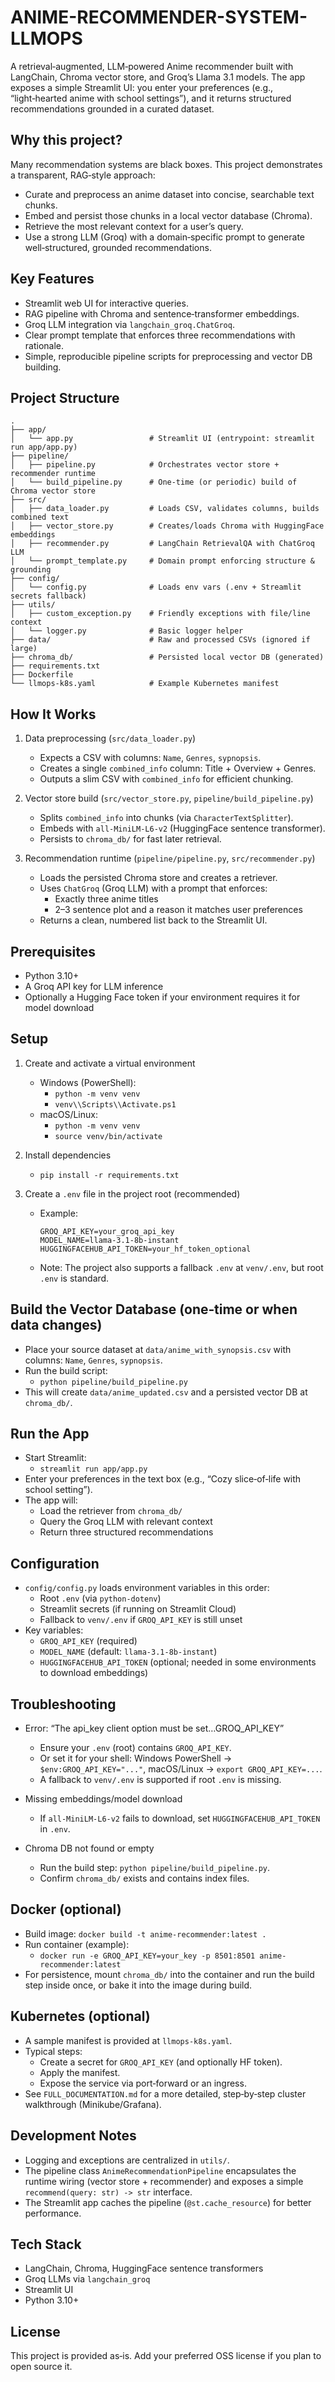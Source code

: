 # ANIME-RECOMMENDER-SYSTEM-LLMOPS

A retrieval‑augmented, LLM‑powered Anime recommender built with LangChain, Chroma vector store, and Groq’s Llama 3.1 models. The app exposes a simple Streamlit UI: you enter your preferences (e.g., “light‑hearted anime with school settings”), and it returns structured recommendations grounded in a curated dataset.

## Why this project?
Many recommendation systems are black boxes. This project demonstrates a transparent, RAG‑style approach:
- Curate and preprocess an anime dataset into concise, searchable text chunks.
- Embed and persist those chunks in a local vector database (Chroma).
- Retrieve the most relevant context for a user’s query.
- Use a strong LLM (Groq) with a domain‑specific prompt to generate well‑structured, grounded recommendations.

## Key Features
- Streamlit web UI for interactive queries.
- RAG pipeline with Chroma and sentence‑transformer embeddings.
- Groq LLM integration via `langchain_groq.ChatGroq`.
- Clear prompt template that enforces three recommendations with rationale.
- Simple, reproducible pipeline scripts for preprocessing and vector DB building.

## Project Structure
```
.
├── app/
│   └── app.py                 # Streamlit UI (entrypoint: streamlit run app/app.py)
├── pipeline/
│   ├── pipeline.py            # Orchestrates vector store + recommender runtime
│   └── build_pipeline.py      # One‑time (or periodic) build of Chroma vector store
├── src/
│   ├── data_loader.py         # Loads CSV, validates columns, builds combined text
│   ├── vector_store.py        # Creates/loads Chroma with HuggingFace embeddings
│   ├── recommender.py         # LangChain RetrievalQA with ChatGroq LLM
│   └── prompt_template.py     # Domain prompt enforcing structure & grounding
├── config/
│   └── config.py              # Loads env vars (.env + Streamlit secrets fallback)
├── utils/
│   ├── custom_exception.py    # Friendly exceptions with file/line context
│   └── logger.py              # Basic logger helper
├── data/                      # Raw and processed CSVs (ignored if large)
├── chroma_db/                 # Persisted local vector DB (generated)
├── requirements.txt
├── Dockerfile
└── llmops-k8s.yaml            # Example Kubernetes manifest
```

## How It Works
1. Data preprocessing (`src/data_loader.py`)
   - Expects a CSV with columns: `Name`, `Genres`, `sypnopsis`.
   - Creates a single `combined_info` column: Title + Overview + Genres.
   - Outputs a slim CSV with `combined_info` for efficient chunking.

2. Vector store build (`src/vector_store.py`, `pipeline/build_pipeline.py`)
   - Splits `combined_info` into chunks (via `CharacterTextSplitter`).
   - Embeds with `all-MiniLM-L6-v2` (HuggingFace sentence transformer).
   - Persists to `chroma_db/` for fast later retrieval.

3. Recommendation runtime (`pipeline/pipeline.py`, `src/recommender.py`)
   - Loads the persisted Chroma store and creates a retriever.
   - Uses `ChatGroq` (Groq LLM) with a prompt that enforces:
     - Exactly three anime titles
     - 2–3 sentence plot and a reason it matches user preferences
   - Returns a clean, numbered list back to the Streamlit UI.

## Prerequisites
- Python 3.10+
- A Groq API key for LLM inference
- Optionally a Hugging Face token if your environment requires it for model download

## Setup
1. Create and activate a virtual environment
   - Windows (PowerShell):
     - `python -m venv venv`
     - `venv\\Scripts\\Activate.ps1`
   - macOS/Linux:
     - `python -m venv venv`
     - `source venv/bin/activate`

2. Install dependencies
   - `pip install -r requirements.txt`

3. Create a `.env` file in the project root (recommended)
   - Example:
     ```env
     GROQ_API_KEY=your_groq_api_key
     MODEL_NAME=llama-3.1-8b-instant
     HUGGINGFACEHUB_API_TOKEN=your_hf_token_optional
     ```
   - Note: The project also supports a fallback `.env` at `venv/.env`, but root `.env` is standard.

## Build the Vector Database (one‑time or when data changes)
- Place your source dataset at `data/anime_with_synopsis.csv` with columns: `Name`, `Genres`, `sypnopsis`.
- Run the build script:
  - `python pipeline/build_pipeline.py`
- This will create `data/anime_updated.csv` and a persisted vector DB at `chroma_db/`.

## Run the App
- Start Streamlit:
  - `streamlit run app/app.py`
- Enter your preferences in the text box (e.g., “Cozy slice‑of‑life with school setting”).
- The app will:
  - Load the retriever from `chroma_db/`
  - Query the Groq LLM with relevant context
  - Return three structured recommendations

## Configuration
- `config/config.py` loads environment variables in this order:
  - Root `.env` (via `python-dotenv`)
  - Streamlit secrets (if running on Streamlit Cloud)
  - Fallback to `venv/.env` if `GROQ_API_KEY` is still unset
- Key variables:
  - `GROQ_API_KEY` (required)
  - `MODEL_NAME` (default: `llama-3.1-8b-instant`)
  - `HUGGINGFACEHUB_API_TOKEN` (optional; needed in some environments to download embeddings)

## Troubleshooting
- Error: “The api_key client option must be set…GROQ_API_KEY”
  - Ensure your `.env` (root) contains `GROQ_API_KEY`.
  - Or set it for your shell: Windows PowerShell → `$env:GROQ_API_KEY="..."`, macOS/Linux → `export GROQ_API_KEY=...`.
  - A fallback to `venv/.env` is supported if root `.env` is missing.

- Missing embeddings/model download
  - If `all-MiniLM-L6-v2` fails to download, set `HUGGINGFACEHUB_API_TOKEN` in `.env`.

- Chroma DB not found or empty
  - Run the build step: `python pipeline/build_pipeline.py`.
  - Confirm `chroma_db/` exists and contains index files.

## Docker (optional)
- Build image: `docker build -t anime-recommender:latest .`
- Run container (example):
  - `docker run -e GROQ_API_KEY=your_key -p 8501:8501 anime-recommender:latest`
- For persistence, mount `chroma_db/` into the container and run the build step inside once, or bake it into the image during build.

## Kubernetes (optional)
- A sample manifest is provided at `llmops-k8s.yaml`.
- Typical steps:
  - Create a secret for `GROQ_API_KEY` (and optionally HF token).
  - Apply the manifest.
  - Expose the service via port‑forward or an ingress.
- See `FULL_DOCUMENTATION.md` for a more detailed, step‑by‑step cluster walkthrough (Minikube/Grafana).

## Development Notes
- Logging and exceptions are centralized in `utils/`.
- The pipeline class `AnimeRecommendationPipeline` encapsulates the runtime wiring (vector store + recommender) and exposes a simple `recommend(query: str) -> str` interface.
- The Streamlit app caches the pipeline (`@st.cache_resource`) for better performance.

## Tech Stack
- LangChain, Chroma, HuggingFace sentence transformers
- Groq LLMs via `langchain_groq`
- Streamlit UI
- Python 3.10+

## License
This project is provided as‑is. Add your preferred OSS license if you plan to open source it.

